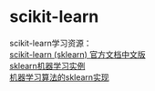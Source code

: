# scikit-learn
scikit-learn学习资源：  
[scikit-learn (sklearn) 官方文档中文版](https://github.com/apachecn/sklearn-doc-zh)  
[sklearn机器学习实例](https://blog.csdn.net/qq_27150893/article/details/80169736)  
[机器学习算法的sklearn实现](https://www.cnblogs.com/passion-sky/p/10325552.html)